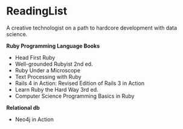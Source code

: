 # ReadingList
A creative technologist on a path to hardcore development with data science. 

**Ruby Programming Language Books**

- Head First Ruby
- Well-grounded Rubyist 2nd ed.
- Ruby Under a Microscope
- Text Processing with Ruby
- Rails 4 in Action: Revised Edition of Rails 3 in Action
- Learn Ruby the Hard Way 3rd ed.
- Computer Science Programming Basics in Ruby

**Relational db**

- Neo4j in Action
